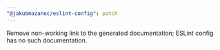 ```yaml
---
"@jakubmazanec/eslint-config": patch
---
```


Remove non-working link to the generated documentation; ESLint config has no such documentation.
